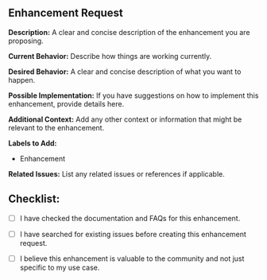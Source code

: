 ## Enhancement Request

**Description:**
A clear and concise description of the enhancement you are proposing.

**Current Behavior:**
Describe how things are working currently.

**Desired Behavior:**
A clear and concise description of what you want to happen.

**Possible Implementation:**
If you have suggestions on how to implement this enhancement, provide details here.

**Additional Context:**
Add any other context or information that might be relevant to the enhancement.

**Labels to Add:**
- Enhancement

**Related Issues:**
List any related issues or references if applicable.

## Checklist:

- [ ] I have checked the documentation and FAQs for this enhancement.
- [ ] I have searched for existing issues before creating this enhancement request.
- [ ] I believe this enhancement is valuable to the community and not just specific to my use case.

